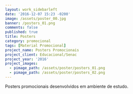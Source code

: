 ```yaml
---
layout: work_sidebarleft
date: '2016-12-07 15:23 -0200'
image: /assets/poster_00.jpg
banner: /posters_01.png
comments: false
published: true
title: Posters
category: promocional
tags: [Material Promocional]
project_name: Posters Promocionais
project_client: Educacional/Senac
project_year: '2016'
project_images:
  - pimage_path: /assets/poster/posters_01.png
  - pimage_path: /assets/poster/posters_02.png
---
```

Posters promocionais desenvolvidos em ambiente de estudo.
